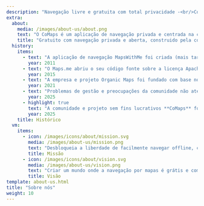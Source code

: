 ```yaml
---
description: "Navegação livre e gratuita com total privacidade -<br/>Construído pela comunidade"
extra:
  about:
    media: /images/about-us/about.png
    text: "O CoMaps é um aplicação de navegação privada e centrada na comunidade feita para viajantes, condutores, caminhantes e ciclistas. Utiliza os dados do Open StreetMap fornecidos por pessoas de todo o mundo. Oferece navegação privada sem identificação e coleção de dados do utilizador. As funcionalidades do CoMaps estão disponíveis sem internet para uma navegação offline na cidade ou para grandes distâncias onde os dados moveis podem não estar disponíveis. O CoMaps é um projeto open-source e prioritiza o desenvolvimento pela comunidade."
    title: "Gratuito com navegação privada e aberta, construido pela comunidade"
  history:
    items:
      - text: "A aplicação de navegação MapsWithMe foi criada (mais tarde renomeada para Maps.me)."
        year: 2011
      - text: "O Maps.me abriu o seu código fonte sobre a licença Apache 2.0."
        year: 2015
      - text: "A empresa e projeto Organic Maps foi fundado com base no código fonte do Maps.Me."
        year: 2021
      - text: "Problemas de gestão e preocupações da comunidade não atendidas pelos acionistas da empresa atrasaram durante meses desenvolvimento do Organic Maps."
        year: 2025
      - highlight: true
        text: "A comunidade e projeto sem fins lucrativos **CoMaps** foi fundado por ex-contribuidores do Organic Maps, baseando-se no código fonte do Organic Maps."
        year: 2025
    title: Histórico
  vm:
    items:
      - icon: /images/icons/about/mission.svg
        media: /images/about-us/mission.png
        text: "Desbloqueia a liberdade de facilmente navegar offline, com mapas focados em privacidade para condutores, caminhantes e ciclistas, alimentados pelo poder da comunidade."
        title: Missão
      - icon: /images/icons/about/vision.svg
        media: /images/about-us/vision.png
        text: "Criar um mundo onde a navegação por mapas é grátis e com a privacidade por padrão como a principal escolha no mundo."
        title: Visão
template: about-us.html
title: "Sobre nós"
weight: 10
---
```


